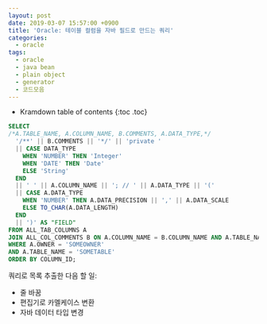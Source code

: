 ```yaml
---
layout: post
date: 2019-03-07 15:57:00 +0900
title: 'Oracle: 테이블 컬럼을 자바 필드로 만드는 쿼리'
categories:
  - oracle
tags:
  - oracle
  - java bean
  - plain object
  - generator
  - 코드모음
---
```


* Kramdown table of contents
{:toc .toc}

```sql
SELECT
/*A.TABLE_NAME, A.COLUMN_NAME, B.COMMENTS, A.DATA_TYPE,*/
  '/**' || B.COMMENTS || '*/' || 'private '
  || CASE DATA_TYPE
    WHEN 'NUMBER' THEN 'Integer'
    WHEN 'DATE' THEN 'Date'
    ELSE 'String'
  END
  || ' ' || A.COLUMN_NAME || '; // ' || A.DATA_TYPE || '('
  || CASE A.DATA_TYPE
    WHEN 'NUMBER' THEN A.DATA_PRECISION || ',' || A.DATA_SCALE
    ELSE TO_CHAR(A.DATA_LENGTH)
  END
  || ')' AS "FIELD"
FROM ALL_TAB_COLUMNS A
JOIN ALL_COL_COMMENTS B ON A.COLUMN_NAME = B.COLUMN_NAME AND A.TABLE_NAME = B.TABLE_NAME
WHERE A.OWNER = 'SOMEOWNER'
AND A.TABLE_NAME = 'SOMETABLE'
ORDER BY COLUMN_ID;
```


쿼리로 목록 추출한 다음 할 일:

- 줄 바꿈
- 편집기로 카멜케이스 변환
- 자바 데이터 타입 변경
